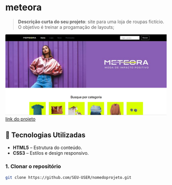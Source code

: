 # meteora

> **Descrição curta do seu projeto**: site para uma loja de roupas fictício. O objetivo é treinar a progamação de layouts; 

![Imagem do Projeto](imagens/Capturar.PNG)
[link do projeto](https://gustavo2606.github.io/meteora/)

## 🚀 Tecnologias Utilizadas

- **HTML5** – Estrutura do conteúdo.
- **CSS3** – Estilos e design responsivo.




### 1. Clonar o repositório
```bash
git clone https://github.com/SEU-USER/nomedoprojeto.git
 
